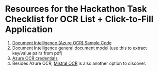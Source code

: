 # Resources for the Hackathon Task Checklist for OCR List + Click-to-Fill Application

1. [Document Intelligence (Azure OCR) Sample Code](https://learn.microsoft.com/en-us/azure/ai-services/document-intelligence/how-to-guides/create-document-intelligence-resource?view=doc-intel-4.0.0)
2. [Document Intelligence general document model](https://learn.microsoft.com/en-us/azure/ai-services/document-intelligence/prebuilt/general-document?view=doc-intel-4.0.0) (use this to extract key/value pairs from pdf) 
3. [Azure OCR credentials](https://wexinc.secretservercloud.com/app/#/secrets/26951/general)
4. Besides Azure OCR, [Mistral OCR](https://docs.mistral.ai/capabilities/document_ai/basic_ocr/) is also another option to discover.
   
